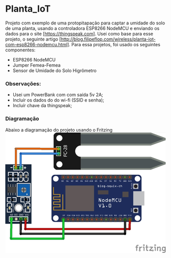 # Planta_IoT
Projeto com exemplo de uma protopitapação para captar a umidade do solo de uma planta, usando a controladora ESP8266 NodeMCU e enviando os dados para o site [https://thingspeak.com]. Usei como base para esse projeto, o seguinte artigo [http://blog.filipeflop.com/wireless/planta-iot-com-esp8266-nodemcu.html]. Para essa projetos, foi usado os seguintes componentes:

 - ESP8266 NodeMCU
 - Jumper Femea-Femea
 - Sensor de Umidade do Solo Higrômetro

 ### Observações:
 - Usei um PowerBank com com saída 5v 2A;
 - Incluír os dados do do wi-fi (SSID e senha);
 - Incluír chave da thingspeak;

 ### Diagramação

Abaixo a diagramação do projeto usando o Fritzing
![](https://github.com/EduAraujoDev/Planta_IoT/blob/master/Planta_IoT.jpg?raw=true)